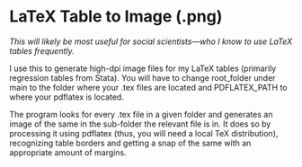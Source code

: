 # LaTeX Table to Image (.png)

*This will likely be most useful for social scientists—who I know to use LaTeX tables frequently.*

I use this to generate high-dpi image files for my LaTeX tables (primarily regression tables from Stata). You will have to change root_folder under main to the folder where your .tex files are located and PDFLATEX_PATH to where your pdflatex is located.

The program looks for every .tex file in a given folder and generates an image of the same in the sub-folder the relevant file is in. It does so by processing it using pdflatex (thus, you will need a local TeX distribution), recognizing table borders and getting a snap of the same with an appropriate amount of margins.
